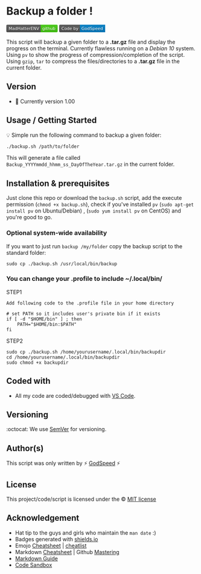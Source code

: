 # Backup a folder !

<svg xmlns="http://www.w3.org/2000/svg" xmlns:xlink="http://www.w3.org/1999/xlink" width="136" height="20"><linearGradient id="b" x2="0" y2="100%"><stop offset="0" stop-color="#bbb" stop-opacity=".1"/><stop offset="1" stop-opacity=".1"/></linearGradient><clipPath id="a"><rect width="136" height="20" rx="3" fill="#fff"/></clipPath><g clip-path="url(#a)"><path fill="#555" d="M0 0h91v20H0z"/><path fill="#4c1" d="M91 0h45v20H91z"/><path fill="url(#b)" d="M0 0h136v20H0z"/></g><g fill="#fff" text-anchor="middle" font-family="DejaVu Sans,Verdana,Geneva,sans-serif" font-size="110"> <text x="465" y="150" fill="#010101" fill-opacity=".3" transform="scale(.1)" textLength="810">MadHatterENV</text><text x="465" y="140" transform="scale(.1)" textLength="810">MadHatterENV</text><text x="1125" y="150" fill="#010101" fill-opacity=".3" transform="scale(.1)" textLength="350">github</text><text x="1125" y="140" transform="scale(.1)" textLength="350">github</text></g> </svg> <svg xmlns="http://www.w3.org/2000/svg" xmlns:xlink="http://www.w3.org/1999/xlink" width="122" height="20"><linearGradient id="b" x2="0" y2="100%"><stop offset="0" stop-color="#bbb" stop-opacity=".1"/><stop offset="1" stop-opacity=".1"/></linearGradient><clipPath id="a"><rect width="122" height="20" rx="3" fill="#fff"/></clipPath><g clip-path="url(#a)"><path fill="#555" d="M0 0h55v20H0z"/><path fill="#007ec6" d="M55 0h67v20H55z"/><path fill="url(#b)" d="M0 0h122v20H0z"/></g><g fill="#fff" text-anchor="middle" font-family="DejaVu Sans,Verdana,Geneva,sans-serif" font-size="110"> <text x="285" y="150" fill="#010101" fill-opacity=".3" transform="scale(.1)" textLength="450">Code by</text><text x="285" y="140" transform="scale(.1)" textLength="450">Code by</text><text x="875" y="150" fill="#010101" fill-opacity=".3" transform="scale(.1)" textLength="570">GodSpeed</text><text x="875" y="140" transform="scale(.1)" textLength="570">GodSpeed</text></g> </svg>

This script will backup a given folder to a **.tar.gz** file and display the progress on the terminal.
Currently flawless running on a _Debian 10_ system.
Using `pv` to show the progress of compression/completion of the script.
Using `gzip`, `tar` to compress the files/directories to a **.tar.gz** file in the current folder.

 

## Version
- :blue_book: Currently version 1.00



## Usage / Getting Started
:bulb: Simple run the following command to backup a given folder:

```bash
./backup.sh /path/to/folder
```

This will generate a file called `Backup_YYYYmmdd_hhmm_ss_DayOfTheYear.tar.gz` in the current folder.

## Installation & prerequisites
Just clone this repo or download the `backup.sh` script, add the execute permission (`chmod +x backup.sh`), check if you've installed `pv` (`sudo apt-get install pv` on Ubuntu/Debian) , (`sudo yum install pv` on CentOS) and you're good to go.

### Optional system-wide availability
If you want to just run `backup /my/folder` copy the backup script to the standard folder:

```
sudo cp ./backup.sh /usr/local/bin/backup
```

### You can change your .profile to include ~/.local/bin/

STEP1
```
Add following code to the .profile file in your home directory

# set PATH so it includes user's private bin if it exists
if [ -d "$HOME/bin" ] ; then
    PATH="$HOME/bin:$PATH"
fi
```

STEP2
```
sudo cp ./backup.sh /home/yourusername/.local/bin/backupdir
cd /home/yourusername/.local/bin/backupdir
sudo chmod +x backupdir
```







## Coded with
- All my code are coded/debugged with [VS Code](https://code.visualstudio.com/).

## Versioning
:octocat: We use [SemVer](http://semver.org/) for versioning. 


## Author(s)
This script was only written by :zap: [GodSpeed](--GodSpeed--) :zap:

## License
This project/code/script is licensed under the :copyright: [MIT license](mit)


## Acknowledgement
- Hat tip to the guys and girls who maintain the `man date` :)
- Badges generated with [shields.io](https://shields.io)
- Emojo [Cheatsheet](https://www.webfx.com/tools/emoji-cheat-sheet/) | [cheatlist](https://github.com/ikatyang/emoji-cheat-sheet/blob/master/README.md)
- Markdown [Cheatsheet](https://github.com/adam-p/markdown-here/wiki/Markdown-Cheatsheet) | Github [Mastering](https://guides.github.com/features/mastering-markdown/)
- [Markdown Guide](https://about.gitlab.com/handbook/product/technical-writing/markdown-guide/)
- [Code Sandbox](https://codesandbox.io/)

